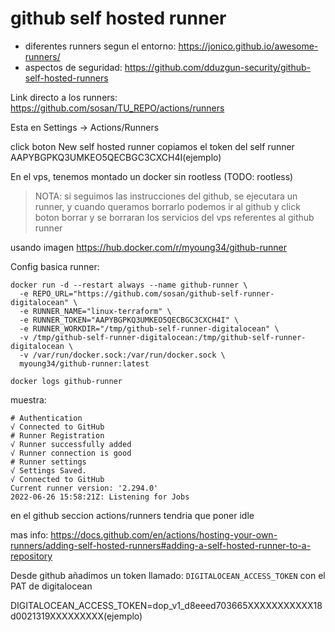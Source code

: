 # github self hosted runner

- diferentes runners segun el entorno: https://jonico.github.io/awesome-runners/
- aspectos de seguridad: https://github.com/dduzgun-security/github-self-hosted-runners

Link directo a los runners:
https://github.com/sosan/TU_REPO/actions/runners

Esta en Settings -> Actions/Runners

click boton New self hosted runner
copiamos el token del self runner AAPYBGPKQ3UMKEO5QECBGC3CXCH4I(ejemplo)


En el vps, tenemos montado un docker sin rootless (TODO: rootless)
> NOTA: si seguimos las instrucciones del github, se ejecutara un runner, y cuando queramos borrarlo podemos ir al github y click boton borrar y se borraran los servicios del vps referentes al github runner

usando imagen https://hub.docker.com/r/myoung34/github-runner

Config basica runner:

```
docker run -d --restart always --name github-runner \
  -e REPO_URL="https://github.com/sosan/github-self-runner-digitalocean" \
  -e RUNNER_NAME="linux-terraform" \
  -e RUNNER_TOKEN="AAPYBGPKQ3UMKEO5QECBGC3CXCH4I" \
  -e RUNNER_WORKDIR="/tmp/github-self-runner-digitalocean" \
  -v /tmp/github-self-runner-digitalocean:/tmp/github-self-runner-digitalocean \
  -v /var/run/docker.sock:/var/run/docker.sock \
  myoung34/github-runner:latest 
```
```
docker logs github-runner
```

muestra:
```
# Authentication
√ Connected to GitHub
# Runner Registration
√ Runner successfully added
√ Runner connection is good
# Runner settings
√ Settings Saved.
√ Connected to GitHub
Current runner version: '2.294.0'
2022-06-26 15:58:21Z: Listening for Jobs
```
en el github seccion actions/runners tendria que poner idle

mas info:
https://docs.github.com/en/actions/hosting-your-own-runners/adding-self-hosted-runners#adding-a-self-hosted-runner-to-a-repository


Desde github añadimos un token llamado: `DIGITALOCEAN_ACCESS_TOKEN` con el PAT de digitalocean

DIGITALOCEAN_ACCESS_TOKEN=dop_v1_d8eeed703665XXXXXXXXXXX18d0021319XXXXXXXXX(ejemplo)
